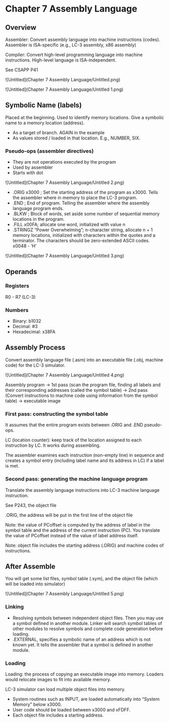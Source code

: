 # Chapter 7 Assembly Language

## Overview

Assembler: Convert assembly language into machine instructions (codes). Assembler is ISA-specific (e.g., LC-3 assembly, x86 assembly)

Compiler: Convert high-level programming language into machine instructions. High-level language is ISA-independent. 

See CSAPP P41

![Untitled](Chapter 7 Assembly Language/Untitled.png)

![Untitled](Chapter 7 Assembly Language/Untitled 1.png)

## Symbolic Name (labels)

Placed at the beginning. Used to identify memory locations. Give a symbolic name to a memory location (address). 

- As a target of branch. AGAIN in the example
- As values stored / loaded in that location. E.g., NUMBER, SIX.

### Pseudo-ops (assembler directives)

- They are not operations executed by the program
- Used by assembler
- Starts with dot

![Untitled](Chapter 7 Assembly Language/Untitled 2.png)

- .ORIG x3000 ; Set the starting address of the program as x3000. Tells the assembler where in memory to place the LC-3 program.
- .END ; End of program. Telling the assembler where the assembly language program ends.
- .BLKW ; Block of words, set aside some number of sequential memory locations in the program.
- .FILL x00FA; allocate one word, initialized with value n
- .STRINGZ “Power Overwhelming”; n-character string, allocate n + 1 memory locations, initialized with characters within the quotes and a terminator. The characters should be zero-extended ASCII codes. x0048 - ‘H’

![Untitled](Chapter 7 Assembly Language/Untitled 3.png)

## Operands

### Registers

R0 - R7 (LC-3)

### Numbers

- Binary: b1032
- Decimal: #3
- Hexadecimal: x38FA

## Assembly Process

Convert assembly language file (.asm) into an executable file (.obj, machine code) for the LC-3 simulator.

![Untitled](Chapter 7 Assembly Language/Untitled 4.png)

Assembly program → 1st pass (scan the program file, finding all labels and their corresponding addresses (called the symbol table) → 2nd pass (Convert instructions to machine code using information from the symbol table) → executable image

### First pass: constructing the symbol table

It assumes that the entire program exists between .ORIG and .END pseudo-ops. 

LC (location counter): keep track of the location assigned to each instruction by LC. It works during assembling. 

The assembler examines each instruction (non-empty line) in sequence and creates a symbol entry (including label name and its address in LC) if a label is met. 

### Second pass: generating the machine language program

Translate the assembly language instructions into LC-3 machine language instruction. 

See P243, the object file

.ORIG, the address will be put in the first line of the object file

Note: the value of PCoffset is computed by the address of label in the symbol table and the address of the current instruction (PC). You translate the value of PCoffset instead of the value of label address itself. 

Note: object file includes the starting address (.ORIG) and machine codes of instructions.

## After Assemble

You will get some list files, symbol table (.sym), and the object file (which will be loaded into simulator)

![Untitled](Chapter 7 Assembly Language/Untitled 5.png)

### Linking

- Resolving symbols between independent object files. Then you may use a symbol defined in another module. Linker will search symbol tables of other modules to resolve symbols and complete code generation before loading.
- .EXTERNAL, specifies a symbolic name of an address which is not known yet. It tells the assembler that a symbol is defined in another module.

### Loading

Loading: the process of copying an executable image into memory. Loaders would relocate images to fit into available memory. 

LC-3 simulator can load multiple object files into memory. 

- System routines such as INPUT, are loaded automatically into “System Memory” below x3000.
- User code should be loaded between x3000 and xFDFF.
- Each object file includes a starting address.